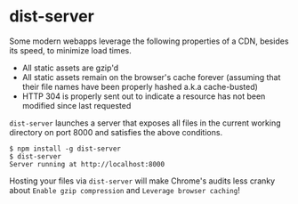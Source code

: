 # dist-server

Some modern webapps leverage the following properties of a CDN, besides its
speed, to minimize load times.

- All static assets are gzip'd
- All static assets remain on the browser's cache forever (assuming that their
file names have been properly hashed a.k.a cache-busted)
- HTTP 304 is properly sent out to indicate a resource has not been modified
since last requested

`dist-server` launches a server that exposes all files in the current working
directory on port 8000 and satisfies the above conditions.

```
$ npm install -g dist-server
$ dist-server
Server running at http://localhost:8000
```

Hosting your files via `dist-server` will make Chrome's audits less cranky about
`Enable gzip compression` and `Leverage browser caching`!

